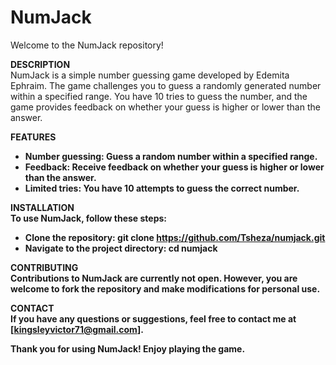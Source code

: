 # NumJack

Welcome to the NumJack repository!

<strong>DESCRIPTION</strong><br/>
NumJack is a simple number guessing game developed by Edemita Ephraim. The game challenges you to guess a randomly generated number within a specified range. You have 10 tries to guess the number, and the game provides feedback on whether your guess is higher or lower than the answer.

<strong>FEATURES
+ Number guessing: Guess a random number within a specified range.
+ Feedback: Receive feedback on whether your guess is higher or lower than the answer.
+ Limited tries: You have 10 attempts to guess the correct number.


<strong>INSTALLATION</strong><br/>
To use NumJack, follow these steps:

+ Clone the repository: git clone https://github.com/Tsheza/numjack.git
+ Navigate to the project directory: cd numjack

<strong>CONTRIBUTING</strong><br/>
Contributions to NumJack are currently not open. However, you are welcome to fork the repository and make modifications for personal use.

<strong>CONTACT</strong><br/>
If you have any questions or suggestions, feel free to contact me at [kingsleyvictor71@gmail.com].

Thank you for using NumJack! Enjoy playing the game.
